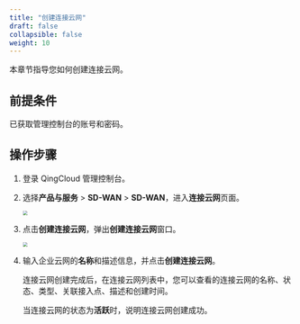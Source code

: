 ```yaml
---
title: "创建连接云网"
draft: false
collapsible: false
weight: 10
---
```


本章节指导您如何创建连接云网。

## 前提条件

已获取管理控制台的账号和密码。

## 操作步骤

1. 登录 QingCloud 管理控制台。

2. 选择**产品与服务** > **SD-WAN** > **SD-WAN**，进入**连接云网**页面。

   <img src="../../../_images/qs_cloud_network.png" style="zoom:50%;" />

4. 点击**创建连接云网**，弹出**创建连接云网**窗口。

   <img src="../../../_images/qs_create_cloud_network.png" style="zoom:50%;" />

5. 输入企业云网的**名称**和描述信息，并点击**创建连接云网**。

   连接云网创建完成后，在连接云网列表中，您可以查看的连接云网的名称、状态、类型、关联接入点、描述和创建时间。

   当连接云网的状态为**活跃**时，说明连接云网创建成功。
